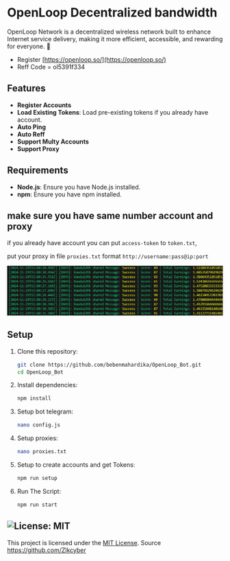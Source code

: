 # OpenLoop Decentralized bandwidth
OpenLoop Network is a decentralized wireless network built to enhance Internet service delivery, making it more efficient, accessible, and rewarding for everyone. 🤩

- Register [https://openloop.so/](https://openloop.so/)
- Reff Code = ol5391f334

## **Features**

- **Register Accounts**
- **Load Existing Tokens**: Load pre-existing tokens if you already have account.
- **Auto Ping**
- **Auto Reff**
- **Support Multy Accounts**
- **Support Proxy**

## **Requirements**

- **Node.js**: Ensure you have Node.js installed.
- **npm**: Ensure you have npm installed.

## **make sure you have same number account and proxy**

if you already have account you can put `access-token` to `token.txt`,

put your proxy in file `proxies.txt` format `http://username:pass@ip:port`

![intro](image-1.png)

## Setup

1. Clone this repository:
   ```bash
   git clone https://github.com/bebenmahardika/OpenLoop_Bot.git
   cd OpenLoop_Bot
   ```
2. Install dependencies:
   ```bash
   npm install
   ```
3. Setup bot telegram:
   ```bash
   nano config.js
   ```
4. Setup proxies:
   ```bash
   nano proxies.txt
   ```
5. Setup to create accounts and get Tokens:
   ```bash
   npm run setup
   ```
6. Run The Script:
   ```bash
   npm run start
   ```

## ![License: MIT](https://img.shields.io/badge/License-MIT-yellow.svg)

This project is licensed under the [MIT License](LICENSE).
Source https://github.com/Zlkcyber
